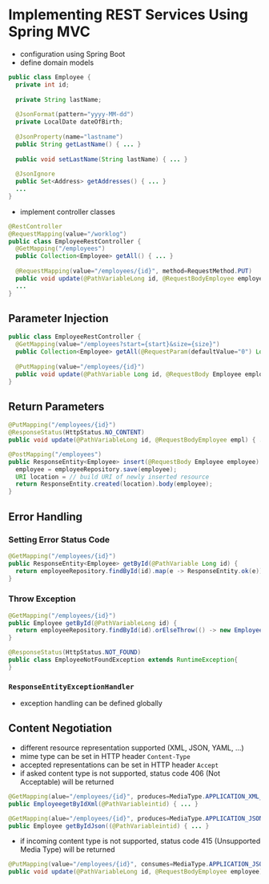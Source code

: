 # Implementing REST Services Using Spring MVC
* configuration using Spring Boot
* define domain models
```java
public class Employee {
  private int id;
  
  private String lastName;
  
  @JsonFormat(pattern="yyyy-MM-dd")
  private LocalDate dateOfBirth;
  
  @JsonProperty(name="lastname")
  public String getLastName() { ... }
  
  public void setLastName(String lastName) { ... }
  
  @JsonIgnore
  public Set<Address> getAddresses() { ... }
  ...
}
```
* implement controller classes
```java
@RestController
@RequestMapping(value="/worklog")
public class EmployeeRestController {
  @GetMapping("/employees")
  public Collection<Employee> getAll() { ... }
  
  @RequestMapping(value="/employees/{id}", method=RequestMethod.PUT)
  public void update(@PathVariableLong id, @RequestBodyEmployee employee) { ... }
  ...
}
```

## Parameter Injection
```java
public class EmployeeRestController {
  @GetMapping(value="/employees?start={start}&size={size}")
  public Collection<Employee> getAll(@RequestParam(defaultValue="0") Long start, @RequestParam(required=false)Long size) { ... }
  
  @PutMapping(value="/employees/{id}")
  public void update(@PathVariable Long id, @RequestBody Employee employee) { ... }
}
```

## Return Parameters
```java
@PutMapping("/employees/{id}")
@ResponseStatus(HttpStatus.NO_CONTENT)
public void update(@PathVariableLong id, @RequestBodyEmployee empl) { ... }

@PostMapping("/employees")
public ResponseEntity<Employee> insert(@RequestBody Employee employee) {
  employee = employeeRepository.save(employee);
  URI location = // build URI of newly inserted resource
  return ResponseEntity.created(location).body(employee);
}
```

## Error Handling
### Setting Error Status Code
```java
@GetMapping("/employees/{id}")
public ResponseEntity<Employee> getById(@PathVariable Long id) {
  return employeeRepository.findById(id).map(e -> ResponseEntity.ok(e)).orElse(ResponseEntity.notFound().build());
}
```
### Throw Exception
```java
@GetMapping("/employees/{id}")
public Employee getById(@PathVariableLong id) {
  return employeeRepository.findById(id).orElseThrow(() -> new EmployeeNotFoundException(id));
}
```
```java
@ResponseStatus(HttpStatus.NOT_FOUND)
public class EmployeeNotFoundException extends RuntimeException{
}
```
### `ResponseEntityExceptionHandler`
* exception handling can be defined globally

## Content Negotiation
* different resource representation supported (XML, JSON, YAML, ...)
* mime type can be set in HTTP header `Content-Type`
* accepted representations can be set in HTTP header `Accept`
* if asked content type is not supported, status code 406 (Not Acceptable) will be returned
```java
@GetMapping(alue="/employees/{id}", produces=MediaType.APPLICATION_XML_VALUE)
public EmployeegetByIdXml(@PathVariableintid) { ... }

@GetMapping(alue="/employees/{id}", produces=MediaType.APPLICATION_JSON_VALUE)
public Employee getByIdJson((@PathVariableintid) { ... }
```
* if incoming content type is not supported, status code 415 (Unsupported Media Type) will be returned
```java
@PutMapping(value="/employees/{id}", consumes=MediaType.APPLICATION_JSON_VALUE)
public void update(@PathVariableLong id, @RequestBodyEmployee employee) { ... }
```
